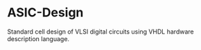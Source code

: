 # ASIC-Design

Standard cell design of VLSI digital circuits using VHDL hardware description language.
